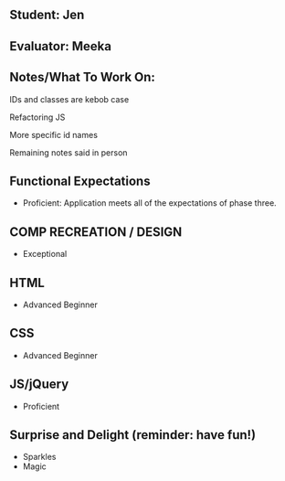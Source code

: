## Student: Jen
## Evaluator: Meeka
## Notes/What To Work On:

IDs and classes are kebob case

Refactoring JS

More specific id names

Remaining notes said in person

## Functional Expectations
 
* Proficient: Application meets all of the expectations of phase three.

## COMP RECREATION / DESIGN

* Exceptional

## HTML

* Advanced Beginner

## CSS

* Advanced Beginner  


## JS/jQuery

* Proficient

## Surprise and Delight (reminder: have fun!)

* Sparkles  
* Magic  
